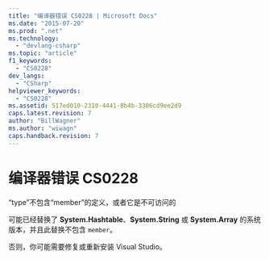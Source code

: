 ```yaml
---
title: "编译器错误 CS0228 | Microsoft Docs"
ms.date: "2015-07-20"
ms.prod: ".net"
ms.technology: 
  - "devlang-csharp"
ms.topic: "article"
f1_keywords: 
  - "CS0228"
dev_langs: 
  - "CSharp"
helpviewer_keywords: 
  - "CS0228"
ms.assetid: 517ed010-2310-4441-8b4b-3306cd9ee2d9
caps.latest.revision: 7
author: "BillWagner"
ms.author: "wiwagn"
caps.handback.revision: 7
---
```

# 编译器错误 CS0228
“type”不包含“member”的定义，或者它是不可访问的  
  
 可能已经替换了 **System.Hashtable**、**System.String** 或 **System.Array** 的系统版本，并且此替换不包含 `member`。  
  
 否则，你可能需要修复或重新安装 Visual Studio。
